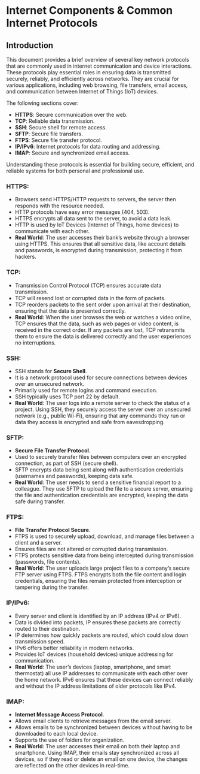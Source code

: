 # Internet Components & Common Internet Protocols



## Introduction

This document provides a brief overview of several key network protocols that are commonly used in internet communication and device interactions. These protocols play essential roles in ensuring data is transmitted securely, reliably, and efficiently across networks. They are crucial for various applications, including web browsing, file transfers, email access, and communication between Internet of Things (IoT) devices.

The following sections cover:
- **HTTPS**: Secure communication over the web.
- **TCP**: Reliable data transmission.
- **SSH**: Secure shell for remote access.
- **SFTP**: Secure file transfers.
- **FTPS**: Secure file transfer protocol.
- **IP/IPv6**: Internet protocols for data routing and addressing.
- **IMAP**: Secure and synchronized email access.

Understanding these protocols is essential for building secure, efficient, and reliable systems for both personal and professional use.




### HTTPS:
- Browsers send HTTPS/HTTP requests to servers, the server then responds with the resource needed.
- HTTP protocols have easy error messages (404, 503).
- HTTPS encrypts all data sent to the server, to avoid a data leak.
- HTTP is used by IoT Devices (Internet of Things, home devices) to communicate with each other.
- **Real World**: The user accesses their bank’s website through a browser using HTTPS. This ensures that all sensitive data, like account details and passwords, is encrypted during transmission, protecting it from hackers.

### TCP:
- Transmission Control Protocol (TCP) ensures accurate data transmission.
- TCP will resend lost or corrupted data in the form of packets.
- TCP reorders packets to the sent order upon arrival at their destination, ensuring that the data is presented correctly.
- **Real World**: When the user browses the web or watches a video online, TCP ensures that the data, such as web pages or video content, is received in the correct order. If any packets are lost, TCP retransmits them to ensure the data is delivered correctly and the user experiences no interruptions.

### SSH:
- SSH stands for **Secure Shell**.
- It is a network protocol used for secure connections between devices over an unsecured network.
- Primarily used for remote logins and command execution.
- SSH typically uses TCP port 22 by default.
- **Real World**: The user logs into a remote server to check the status of a project. Using SSH, they securely access the server over an unsecured network (e.g., public Wi-Fi), ensuring that any commands they run or data they access is encrypted and safe from eavesdropping.


### SFTP:
- **Secure File Transfer Protocol**.
- Used to securely transfer files between computers over an encrypted connection, as part of SSH (secure shell).
- SFTP encrypts data being sent along with authentication credentials (usernames and passwords), keeping data safe.
- **Real World**: The user needs to send a sensitive financial report to a colleague. They use SFTP to upload the file to a secure server, ensuring the file and authentication credentials are encrypted, keeping the data safe during transfer.

### FTPS:
- **File Transfer Protocol Secure**.
- FTPS is used to securely upload, download, and manage files between a client and a server.
- Ensures files are not altered or corrupted during transmission.
- FTPS protects sensitive data from being intercepted during transmission (passwords, file contents).
- **Real World**: The user uploads large project files to a company’s secure FTP server using FTPS. FTPS encrypts both the file content and login credentials, ensuring the files remain protected from interception or tampering during the transfer.

### IP/IPv6:
- Every server and client is identified by an IP address (IPv4 or IPv6).
- Data is divided into packets, IP ensures these packets are correctly routed to their destination.
- IP determines how quickly packets are routed, which could slow down transmission speed.
- IPv6 offers better reliability in modern networks.
- Provides IoT devices (household devices) unique addressing for communication.
- **Real World**: The user’s devices (laptop, smartphone, and smart thermostat) all use IP addresses to communicate with each other over the home network. IPv6 ensures that these devices can connect reliably and without the IP address limitations of older protocols like IPv4.

### IMAP:
- **Internet Message Access Protocol**.
- Allows email clients to retrieve messages from the email server.
- Allows emails to be synchronized between devices without having to be downloaded to each local device.
- Supports the use of folders for organization.
- **Real World**: The user accesses their email on both their laptop and smartphone. Using IMAP, their emails stay synchronized across all devices, so if they read or delete an email on one device, the changes are reflected on the other devices in real-time.
